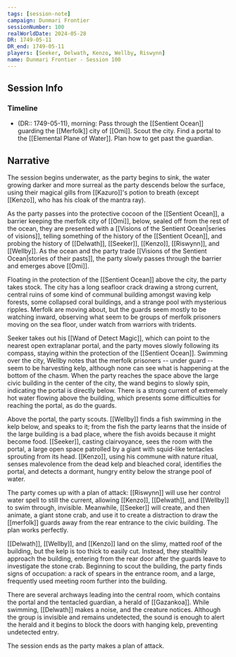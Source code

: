 ```yaml
---
tags: [session-note]
campaign: Dunmari Frontier
sessionNumber: 100
realWorldDate: 2024-05-28
DR: 1749-05-11
DR_end: 1749-05-11
players: [Seeker, Delwath, Kenzo, Wellby, Riswynn]
name: Dunmari Frontier - Session 100
---
```


## Session Info
### Timeline
- (DR:: 1749-05-11), morning: Pass through the [[Sentient Ocean]] guarding the [[Merfolk]] city of [[Omi]]. Scout the city. Find a portal to the [[Elemental Plane of Water]]. Plan how to get past the guardian. 
## Narrative

The session begins underwater, as the party begins to sink, the water growing darker and more surreal as the party descends below the surface, using their magical gills from [[Kazuro]]'s potion to breath (except [[Kenzo]], who has his cloak of the mantra ray). 

As the party passes into the protective cocoon of the [[Sentient Ocean]], a barrier keeping the merfolk city of [[Omi]], below, sealed off from the rest of the ocean, they are presented with a [[Visions of the Sentient Ocean|series of visions]], telling something of the history of the [[Sentient Ocean]], and probing the history of [[Delwath]], [[Seeker]], [[Kenzo]], [[Riswynn]], and [[Wellby]]. As the ocean and the party trade [[Visions of the Sentient Ocean|stories of their pasts]], the party slowly passes through the barrier and emerges above [[Omi]].

Floating in the protection of the [[Sentient Ocean]] above the city, the party takes stock. The city has a long seafloor crack drawing a strong current, central ruins of some kind of communal building amongst waving kelp forests, some collapsed coral buildings, and a strange pool with mysterious ripples. Merfolk are moving about, but the guards seem mostly to be watching inward, observing what seem to be groups of merfolk prisoners moving on the sea floor, under watch from warriors with tridents. 

Seeker takes out his [[Wand of Detect Magic]], which can point to the nearest open extraplanar portal, and the party moves slowly following its compass, staying within the protection of the [[Sentient Ocean]]. Swimming over the city, Wellby notes that the merfolk prisoners -- under guard -- seem to be harvesting kelp, although none can see what is happening at the bottom of the chasm. When the party reaches the space above the large civic building in the center of the city, the wand begins to slowly spin, indicating the portal is directly below. There is a strong current of extremely hot water flowing above the building, which presents some difficulties for reaching the portal, as do the guards. 

Above the portal, the party scouts. [[Wellby]] finds a fish swimming in the kelp below, and speaks to it; from the fish the party learns that the inside of the large building is a bad place, where the fish avoids because it might become food. [[Seeker]], casting clairvoyance, sees the room with the portal, a large open space patrolled by a giant with squid-like tentacles sprouting from its head. [[Kenzo]], using his commune with nature ritual, senses malevolence from the dead kelp and bleached coral, identifies the portal, and detects a dormant, hungry entity below the strange pool of water. 

The party comes up with a plan of attack: [[Riswynn]] will use her control water spell to still the current, allowing [[Kenzo]], [[Delwath]], and [[Wellby]] to swim through, invisible. Meanwhile, [[Seeker]] will create, and then animate, a giant stone crab, and use it to create a distraction to draw the [[merfolk]] guards away from the rear entrance to the civic building. The plan works perfectly. 

[[Delwath]], [[Wellby]], and [[Kenzo]] land on the slimy, matted roof of the building, but the kelp is too thick to easily cut. Instead, they stealthily approach the building, entering from the rear door after the guards leave to investigate the stone crab. Beginning to scout the building, the party finds signs of occupation: a rack of spears in the entrance room, and a large, frequently used meeting room further into the building. 

There are several archways leading into the central room, which contains the portal and the tentacled guardian, a herald of [[Gazankoa]]. While swimming, [[Delwath]] makes a noise, and the creature notices. Although the group is invisible and remains undetected, the sound is enough to alert the herald and it begins to block the doors with hanging kelp, preventing undetected entry. 

The session ends as the party makes a plan of attack. 